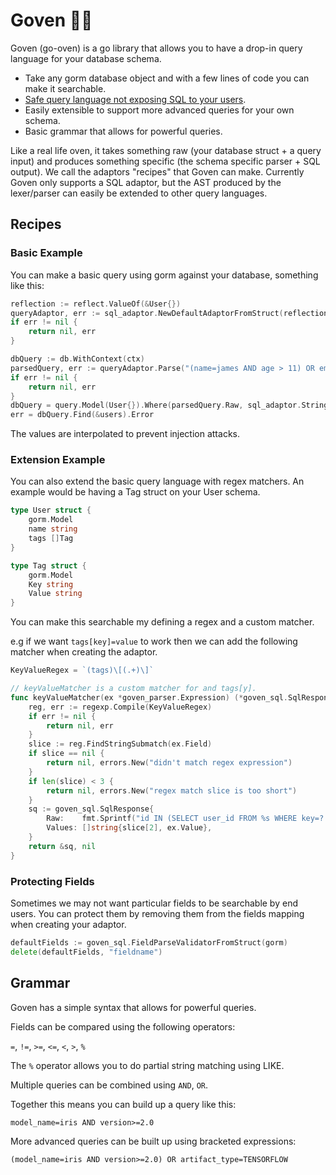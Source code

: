 # Goven 🧑‍🍳

Goven (go-oven) is a go library that allows you to have a drop-in query language for your database schema. 

* Take any gorm database object and with a few lines of code you can make it searchable.
* [Safe query language not exposing SQL to your users](https://imgs.xkcd.com/comics/exploits_of_a_mom.png).
* Easily extensible to support more advanced queries for your own schema.
* Basic grammar that allows for powerful queries.

Like a real life oven, it takes something raw (your database struct + a query input) and produces something specific (the schema specific parser + SQL output). We call the adaptors "recipes" that Goven can make. Currently Goven only supports a SQL adaptor, but the AST produced by the lexer/parser can easily be extended to other query languages.

## Recipes

### Basic Example

You can make a basic query using gorm against your database, something like this: 

```go
reflection := reflect.ValueOf(&User{})
queryAdaptor, err := sql_adaptor.NewDefaultAdaptorFromStruct(reflection)
if err != nil {
    return nil, err
}

dbQuery := db.WithContext(ctx)
parsedQuery, err := queryAdaptor.Parse("(name=james AND age > 11) OR email=fred@gmail.com")
if err != nil {
	return nil, err
}
dbQuery = query.Model(User{}).Where(parsedQuery.Raw, sql_adaptor.StringSliceToInterfaceSlice(parsedQuery.Values)...)
err = dbQuery.Find(&users).Error
```

The values are interpolated to prevent injection attacks.

### Extension Example

You can also extend the basic query language with regex matchers. An example would be having a Tag struct on your User schema.

```go
type User struct {
	gorm.Model
	name string
	tags []Tag
}

type Tag struct {
	gorm.Model
	Key string
	Value string
}
```

You can make this searchable my defining a regex and a custom matcher.

e.g if we want `tags[key]=value` to work then we can add the following matcher when creating the adaptor.

```go
KeyValueRegex = `(tags)\[(.+)\]`

// keyValueMatcher is a custom matcher for and tags[y].
func keyValueMatcher(ex *goven_parser.Expression) (*goven_sql.SqlResponse, error) {
	reg, err := regexp.Compile(KeyValueRegex)
	if err != nil {
		return nil, err
	}
	slice := reg.FindStringSubmatch(ex.Field)
	if slice == nil {
		return nil, errors.New("didn't match regex expression")
	}
	if len(slice) < 3 {
		return nil, errors.New("regex match slice is too short")
	}
	sq := goven_sql.SqlResponse{
		Raw:    fmt.Sprintf("id IN (SELECT user_id FROM %s WHERE key=? AND value%s?)", slice[1], ex.Comparator),
		Values: []string{slice[2], ex.Value},
	}
	return &sq, nil
}
```

### Protecting Fields

Sometimes we may not want particular fields to be searchable by end users. You can protect them by removing them from the fields mapping when creating your adaptor.

```go
defaultFields := goven_sql.FieldParseValidatorFromStruct(gorm)
delete(defaultFields, "fieldname")
```

## Grammar

Goven has a simple syntax that allows for powerful queries.

Fields can be compared using the following operators: 

`=`, `!=`, `>=`, `<=`, `<`, `>`, `%`

The `%` operator allows you to do partial string matching using LIKE.

Multiple queries can be combined using `AND`, `OR`.

Together this means you can build up a  query like this:

`model_name=iris AND version>=2.0`

More advanced queries can be built up using bracketed expressions:

`(model_name=iris AND version>=2.0) OR artifact_type=TENSORFLOW`
